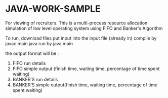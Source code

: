 # JAVA-WORK-SAMPLE
For viewing of recruiters. This is a multi-process resource allocation simulation of low level operating system using FIFO and Banker's Algorithm



To run, download files 
put input into the input file (already in)
compile by javac main.java
run by java main

the output format will be :
1. FIFO run details
2. FIFO simple output (finish time, waiting time, percentage of time spent waiting)
3. BANKER’S run details
4. BANKER’S simple output(finish time, waiting time, percentage of time spent waiting)


